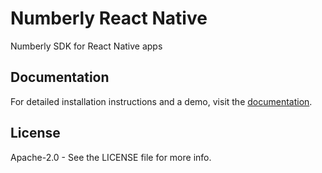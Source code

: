 # Numberly React Native

Numberly SDK for React Native apps

## Documentation

For detailed installation instructions and a demo, visit the [documentation](https://numberly.github.io/numberly-sdk-react-native).

## License

Apache-2.0 - See the LICENSE file for more info.
